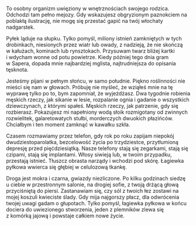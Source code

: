 To osobny organizm uwięziony w wnętrznościach swojego rodzica. Odchodzi tam pełno mejozy. Gdy wskazujesz obgryzionym paznokciem na poblakłą ilustrację, nie mogę się przestać gapić na twój włochaty nadgarstek.

Pyłek ląduje na słupku. Tylko pomyśl, miliony istnień zamkniętych w tych drobinkach, niesionych przez wiatr lub owady, z nadzieją, że nie skończą w kałużach, kominach lub rynsztokach. Przysuwam twarz bliżej kartki i wdycham wonne od potu powietrze. Kiedy później tego dnia gram w Sapera, dopada mnie najbardziej mglista, najtrudniejsza do opisania tęsknota.

Jesteśmy pijani w pełnym słońcu, w samo południe. Piękno roślinności nie mieści się nam w głowach. Próbuję nie myśleć, że wziąłeś mnie na tę wyprawę tylko po to, bym zapomniał, że wyjeżdżasz. Dwa tygodnie robienia męskich rzeczy, jak sikanie w lesie, rozpalanie ognia i gadanie o wszystkich dziewczynach, z którymi spałeś. Męskich rzeczy, jak patrzenie, gdy się rozbierasz. Pokazujesz mi napełniony wodą słoik rozmigotany od zwinnych rozwielitek, galaretowatych stułbi, morderczych dwuokich płazińców. Chciałbym i ten moment zamknąć w kawałku szkła.

Czasem rozmawiamy przez telefon, gdy rok po roku zapijam niepokój dwudziestoparolatka, bezcelowość życia po trzydziestce, przytłumioną depresję przed pięćdziesiątką. Nasze telefony stają się zegarkami, stają się czipami, stają się implantami. Włosy siwieją lub, w twoim przypadku, przestają istnieć. Tłuszcz obrasta narządy i wchodzi pod skórę. Łagiewka pyłkowa wwierca się głębiej w celulozową tkankę.

Droga jest mokra i czarna, gwiazdy niezliczone. Po kilku godzinach siedzę u ciebie w przestronnym salonie, na drogiej sofie, z twoją drżącą głową przyciśniętą do piersi. Zastanawiam się, czy sól z twoich łez zostawi na mojej koszuli kwieciste ślady. Gdy mija najgorszy płacz, dla odwrócenia twojej uwagi gadam o głupotach. Tylko pomyśl, łagiewka pyłkowa w końcu dociera do uwiezionego stworzenia, jeden z plemników zlewa się z komórką jajową i powstaje całkiem nowe życie.